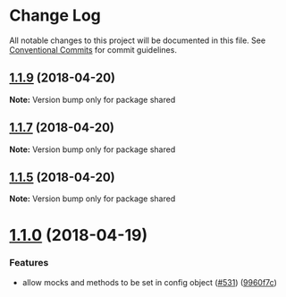 # Change Log

All notable changes to this project will be documented in this file.
See [Conventional Commits](https://conventionalcommits.org) for commit guidelines.

<a name="1.1.9"></a>
## [1.1.9](https://github.com/smiller171/vue-test-utils/compare/v1.1.7...v1.1.9) (2018-04-20)




**Note:** Version bump only for package shared

<a name="1.1.7"></a>
## [1.1.7](https://github.com/smiller171/vue-test-utils/compare/v1.1.5...v1.1.7) (2018-04-20)




**Note:** Version bump only for package shared

<a name="1.1.5"></a>
## [1.1.5](https://github.com/smiller171/vue-test-utils/compare/v1.1.2...v1.1.5) (2018-04-20)




**Note:** Version bump only for package shared

<a name="1.1.0"></a>
# [1.1.0](https://github.com/smiller171/vue-test-utils/compare/v1.0.0-beta.14...v1.1.0) (2018-04-19)


### Features

* allow mocks and methods to be set in config object ([#531](https://github.com/smiller171/vue-test-utils/issues/531)) ([9960f7c](https://github.com/smiller171/vue-test-utils/commit/9960f7c))
